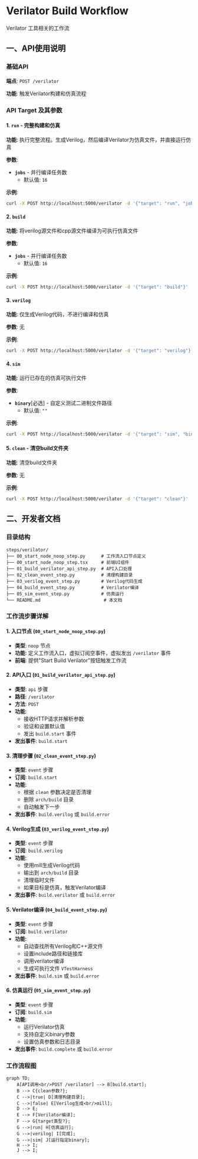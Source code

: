 # Verilator Build Workflow

Verilator 工具相关的工作流

## 一、API使用说明

### 基础API

**端点**: `POST /verilator`

**功能**: 触发Verilator构建和仿真流程

### API Target 及其参数

#### 1. `run` - 完整构建和仿真

**功能**: 执行完整流程。生成Verilog，然后编译Verilator为仿真文件，并直接运行仿真

**参数**:

- **`jobs`** - 并行编译任务数
  - 默认值: `16`

**示例**:
```bash
curl -X POST http://localhost:5000/verilator -d '{"target": "run", "jobs": 8}'
```

#### 2. `build` 

**功能**: 将verilog源文件和cpp源文件编译为可执行仿真文件

**参数**: 

- **`jobs`** - 并行编译任务数
  - 默认值: `16`

**示例**:
```bash
curl -X POST http://localhost:5000/verilator -d '{"target": "build"}'
```

#### 3. `verilog` 

**功能**: 仅生成Verilog代码，不进行编译和仿真

**参数**: 无

**示例**:
```bash
curl -X POST http://localhost:5000/verilator -d '{"target": "verilog"}'
```

#### 4. `sim` 

**功能**: 运行已存在的仿真可执行文件

**参数**:

- **`binary`**[必选] - 自定义测试二进制文件路径
  - 默认值: `""`

**示例**:
```bash
curl -X POST http://localhost:5000/verilator -d '{"target": "sim", "binary": "/home/user/test_program.elf"}'
```

#### 5. `clean` - 清空build文件夹

**功能**: 清空build文件夹

**参数**: 无

**示例**:
```bash
curl -X POST http://localhost:5000/verilator -d '{"target": "clean"}'
```


## 二、开发者文档

### 目录结构

```
steps/verilator/
├── 00_start_node_noop_step.py      # 工作流入口节点定义
├── 00_start_node_noop_step.tsx     # 前端UI组件
├── 01_build_verilator_api_step.py  # API入口处理
├── 02_clean_event_step.py          # 清理构建目录
├── 03_verilog_event_step.py        # Verilog代码生成
├── 04_build_event_step.py          # Verilator编译
├── 05_sim_event_step.py            # 仿真运行
└── README.md                        # 本文档
```

### 工作流步骤详解

#### 1. 入口节点 (`00_start_node_noop_step.py`)
- **类型**: `noop` 节点
- **功能**: 定义工作流入口，虚拟订阅空事件，虚拟发出 `/verilator` 事件
- **前端**: 提供"Start Build Verilator"按钮触发工作流

#### 2. API入口 (`01_build_verilator_api_step.py`)
- **类型**: `api` 步骤
- **路径**: `/verilator`
- **方法**: `POST`
- **功能**: 
  - 接收HTTP请求并解析参数
  - 验证和设置默认值
  - 发出 `build.start` 事件
- **发出事件**: `build.start`

#### 3. 清理步骤 (`02_clean_event_step.py`)
- **类型**: `event` 步骤
- **订阅**: `build.start`
- **功能**: 
  - 根据 `clean` 参数决定是否清理
  - 删除 `arch/build` 目录
  - 自动触发下一步
- **发出事件**: `build.verilog` 或 `build.error`

#### 4. Verilog生成 (`03_verilog_event_step.py`)
- **类型**: `event` 步骤
- **订阅**: `build.verilog`
- **功能**: 
  - 使用mill生成Verilog代码
  - 输出到 `arch/build` 目录
  - 清理临时文件
  - 如果目标是仿真，触发Verilator编译
- **发出事件**: `build.verilator` 或 `build.error`

#### 5. Verilator编译 (`04_build_event_step.py`)
- **类型**: `event` 步骤
- **订阅**: `build.verilator`
- **功能**: 
  - 自动查找所有Verilog和C++源文件
  - 设置include路径和链接库
  - 调用verilator编译
  - 生成可执行文件 `VTestHarness`
- **发出事件**: `build.sim` 或 `build.error`

#### 6. 仿真运行 (`05_sim_event_step.py`)
- **类型**: `event` 步骤
- **订阅**: `build.sim`
- **功能**: 
  - 运行Verilator仿真
  - 支持自定义binary参数
  - 设置仿真参数和日志目录
- **发出事件**: `build.complete` 或 `build.error`

### 工作流程图

```mermaid
graph TD;
    A[API调用<br/>POST /verilator] --> B[build.start];
    B --> C{clean参数?};
    C -->|true| D[清理构建目录];
    C -->|false| E[Verilog生成<br/>mill];
    D --> E;
    E --> F[Verilator编译];
    F --> G{target类型?};
    G -->|run| H[仿真运行];
    G -->|verilog| I[完成];
    G -->|sim| J[运行指定binary];
    H --> I;
    J --> I;
```
